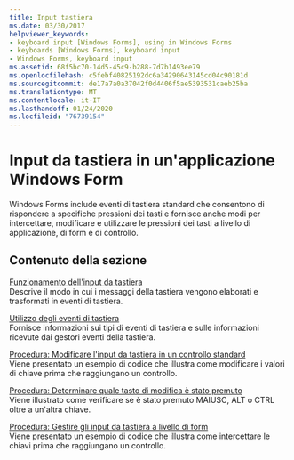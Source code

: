 ```yaml
---
title: Input tastiera
ms.date: 03/30/2017
helpviewer_keywords:
- keyboard input [Windows Forms], using in Windows Forms
- keyboards [Windows Forms], keyboard input
- Windows Forms, keyboard input
ms.assetid: 68f5bc70-14d5-45c9-b288-7d7b1493ee79
ms.openlocfilehash: c5febf40825192dc6a34290643145cd04c90181d
ms.sourcegitcommit: de17a7a0a37042f0d4406f5ae5393531caeb25ba
ms.translationtype: MT
ms.contentlocale: it-IT
ms.lasthandoff: 01/24/2020
ms.locfileid: "76739154"
---
```

# <a name="keyboard-input-in-a-windows-forms-application"></a>Input da tastiera in un'applicazione Windows Form
Windows Forms include eventi di tastiera standard che consentono di rispondere a specifiche pressioni dei tasti e fornisce anche modi per intercettare, modificare e utilizzare le pressioni dei tasti a livello di applicazione, di form e di controllo.  
  
## <a name="in-this-section"></a>Contenuto della sezione  
 [Funzionamento dell'input da tastiera](how-keyboard-input-works.md)  
 Descrive il modo in cui i messaggi della tastiera vengono elaborati e trasformati in eventi di tastiera.  
  
 [Utilizzo degli eventi di tastiera](using-keyboard-events.md)  
 Fornisce informazioni sui tipi di eventi di tastiera e sulle informazioni ricevute dai gestori eventi della tastiera.  
  
 [Procedura: Modificare l'input da tastiera in un controllo standard](how-to-modify-keyboard-input-to-a-standard-control.md)  
 Viene presentato un esempio di codice che illustra come modificare i valori di chiave prima che raggiungano un controllo.  
  
 [Procedura: Determinare quale tasto di modifica è stato premuto](how-to-determine-which-modifier-key-was-pressed.md)  
 Viene illustrato come verificare se è stato premuto MAIUSC, ALT o CTRL oltre a un'altra chiave.  
  
 [Procedura: Gestire gli input da tastiera a livello di form](how-to-handle-keyboard-input-at-the-form-level.md)  
 Viene presentato un esempio di codice che illustra come intercettare le chiavi prima che raggiungano un controllo.
